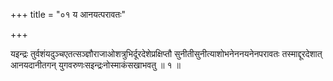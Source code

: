 +++
title = "०१ य आनयत्परावतः"

+++

यइन्द्रः तुर्वशंयदुञ्चएतत्सञ्ज्ञौराजाओशत्रुभिर्दूरदेशेप्रक्षिप्तौ सुनीतीसुनीत्याशोभनेननयनेनपरावतः तस्माद्दूरदेशात् आनयदानीतगन् युगवरुणःसइन्द्रःनोस्माकंसखाभवतु ॥ १ ॥